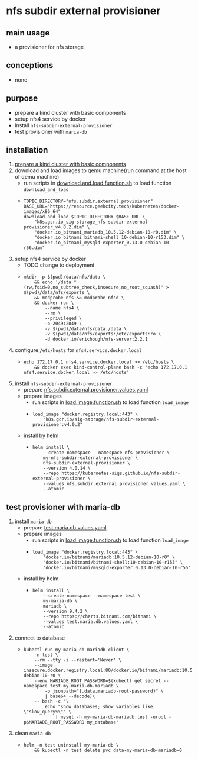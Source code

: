 # nfs subdir external provisioner

## main usage

* a provisioner for nfs storage

## conceptions

* none

## purpose

* prepare a kind cluster with basic components
* setup nfs4 service by docker
* install `nfs-subdir-external-provisioner`
* test provisioner with `maria-db`

## installation

1. [prepare a kind cluster with basic components](../basic/kind.cluster.md)
2. download and load images to qemu machine(run command at the host of qemu machine)
    * run scripts
      in [download.and.load.function.sh](../resources/create.qemu.machine.for.kind/download.and.load.function.sh.md) to
      load function `download_and_load`
    * ```shell
      TOPIC_DIRECTORY="nfs.subdir.external.provisioner"
      BASE_URL="https://resource.geekcity.tech/kubernetes/docker-images/x86_64"
      download_and_load $TOPIC_DIRECTORY $BASE_URL \
          "k8s.gcr.io_sig-storage_nfs-subdir-external-provisioner_v4.0.2.dim" \
          "docker.io_bitnami_mariadb_10.5.12-debian-10-r0.dim" \
          "docker.io_bitnami_bitnami-shell_10-debian-10-r153.dim" \
          "docker.io_bitnami_mysqld-exporter_0.13.0-debian-10-r56.dim"
      ```
3. setup nfs4 service by docker
    * TODO change to deployment
    * ```shell
      mkdir -p $(pwd)/data/nfs/data \
          && echo '/data *(rw,fsid=0,no_subtree_check,insecure,no_root_squash)' > $(pwd)/data/nfs/exports \
          && modprobe nfs && modprobe nfsd \
          && docker run \
              --name nfs4 \
              --rm \
              --privileged \
              -p 2049:2049 \
              -v $(pwd)/data/nfs/data:/data \
              -v $(pwd)/data/nfs/exports:/etc/exports:ro \
              -d docker.io/erichough/nfs-server:2.2.1
      ```
4. configure `/etc/hosts` for `nfs4.service.docker.local`
    * ```shell
      echo 172.17.0.1 nfs4.service.docker.local >> /etc/hosts \
          && docker exec kind-control-plane bash -c 'echo 172.17.0.1 nfs4.service.docker.local >> /etc/hosts' 
      ```
5. install `nfs-subdir-external-provisioner`
    * prepare [nfs.subdir.external.provisioner.values.yaml
      ](resources/nfs.subdir.external.provisioner/nfs.subdir.external.provisioner.values.yaml.md)
    * prepare images
        + run scripts in [load.image.function.sh](../resources/load.image.function.sh.md) to load function `load_image`
        + ```shell
          load_image "docker.registry.local:443" \
              "k8s.gcr.io/sig-storage/nfs-subdir-external-provisioner:v4.0.2"
          ```
    * install by helm
        + ```shell
          helm install \
              --create-namespace --namespace nfs-provisioner \
              my-nfs-subdir-external-provisioner \
              nfs-subdir-external-provisioner \
              --version 4.0.14 \
              --repo https://kubernetes-sigs.github.io/nfs-subdir-external-provisioner \
              --values nfs.subdir.external.provisioner.values.yaml \
              --atomic
          ```

## test provisioner with maria-db

1. install `maria-db`
    * prepare [test.maria.db.values.yaml](resources/nfs.subdir.external.provisioner/test.maria.db.values.yaml.md)
    * prepare images
        + run scripts in [load.image.function.sh](../resources/load.image.function.sh.md) to load function `load_image`
        + ```shell
          load_image "docker.registry.local:443" \
              "docker.io/bitnami/mariadb:10.5.12-debian-10-r0" \
              "docker.io/bitnami/bitnami-shell:10-debian-10-r153" \
              "docker.io/bitnami/mysqld-exporter:0.13.0-debian-10-r56"
          ```
    * install by helm
        + ```shell
          helm install \
              --create-namespace --namespace test \
              my-maria-db \
              mariadb \
              --version 9.4.2 \
              --repo https://charts.bitnami.com/bitnami \
              --values test.maria.db.values.yaml \
              --atomic
          ```
2. connect to database
    * ```shell
      kubectl run my-maria-db-mariadb-client \
          -n test \
          --rm --tty -i --restart='Never' \
          --image insecure.docker.registry.local:80/docker.io/bitnami/mariadb:10.5.12-debian-10-r0 \
          --env MARIADB_ROOT_PASSWORD=$(kubectl get secret --namespace test my-maria-db-mariadb \
              -o jsonpath="{.data.mariadb-root-password}" \
              | base64 --decode)\
          -- bash -c '\
              echo "show databases; show variables like \"slow_query%\"" \
                  | mysql -h my-maria-db-mariadb.test -uroot -p$MARIADB_ROOT_PASSWORD my_database'
      ```
3. clean `maria-db`
    * ```shell
      helm -n test uninstall my-maria-db \
          && kubectl -n test delete pvc data-my-maria-db-mariadb-0
      ```

